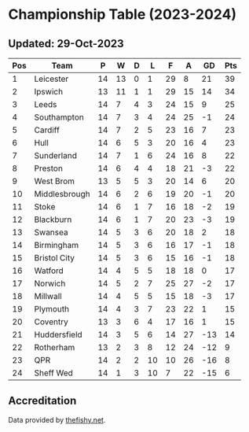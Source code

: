 # Championship Table (2023-2024)
## Updated: 29-Oct-2023

| Pos | Team | P | W | D | L | F | A | GD | Pts |
| --- | --- | --- | --- | --- | --- | --- | --- | --- | --- |
| 1 | Leicester | 14 | 13 | 0 | 1 | 29 | 8 | 21 | 39 |
| 2 | Ipswich | 13 | 11 | 1 | 1 | 29 | 15 | 14 | 34 |
| 3 | Leeds | 14 | 7 | 4 | 3 | 24 | 15 | 9 | 25 |
| 4 | Southampton | 14 | 7 | 3 | 4 | 24 | 25 | -1 | 24 |
| 5 | Cardiff | 14 | 7 | 2 | 5 | 23 | 16 | 7 | 23 |
| 6 | Hull | 14 | 6 | 5 | 3 | 20 | 16 | 4 | 23 |
| 7 | Sunderland | 14 | 7 | 1 | 6 | 24 | 16 | 8 | 22 |
| 8 | Preston | 14 | 6 | 4 | 4 | 18 | 21 | -3 | 22 |
| 9 | West Brom | 13 | 5 | 5 | 3 | 20 | 14 | 6 | 20 |
| 10 | Middlesbrough | 14 | 6 | 2 | 6 | 19 | 20 | -1 | 20 |
| 11 | Stoke | 14 | 6 | 1 | 7 | 16 | 18 | -2 | 19 |
| 12 | Blackburn | 14 | 6 | 1 | 7 | 20 | 23 | -3 | 19 |
| 13 | Swansea | 14 | 5 | 3 | 6 | 20 | 18 | 2 | 18 |
| 14 | Birmingham | 14 | 5 | 3 | 6 | 16 | 17 | -1 | 18 |
| 15 | Bristol City | 14 | 5 | 3 | 6 | 15 | 16 | -1 | 18 |
| 16 | Watford | 14 | 4 | 5 | 5 | 18 | 18 | 0 | 17 |
| 17 | Norwich | 14 | 5 | 2 | 7 | 25 | 27 | -2 | 17 |
| 18 | Millwall | 14 | 4 | 5 | 5 | 15 | 18 | -3 | 17 |
| 19 | Plymouth | 14 | 4 | 3 | 7 | 23 | 22 | 1 | 15 |
| 20 | Coventry | 13 | 3 | 6 | 4 | 17 | 16 | 1 | 15 |
| 21 | Huddersfield | 14 | 3 | 5 | 6 | 14 | 27 | -13 | 14 |
| 22 | Rotherham | 13 | 2 | 3 | 8 | 12 | 24 | -12 | 9 |
| 23 | QPR | 14 | 2 | 2 | 10 | 10 | 26 | -16 | 8 |
| 24 | Sheff Wed | 14 | 1 | 3 | 10 | 7 | 22 | -15 | 6 |

## Accreditation 

Data provided by [thefishy.net](https://www.thefishy.net/).